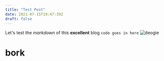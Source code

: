 ```yaml
---
title: "Test Post"
date: 2021-07-15T19:47:39Z
draft: false
---
```


Let's test the _markdown_ of this __excellent__ blog ``` code goes in here ```
![deogie](https://d30womf5coomej.cloudfront.net/sa/c4/a9d9d0c4-4857-442f-ba6d-d9a5c413fd3f_z.png)
# bork
